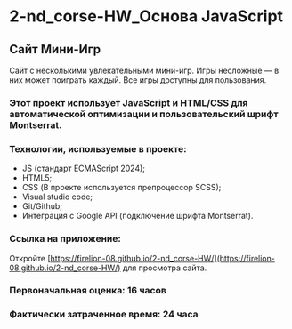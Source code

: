 # 2-nd_corse-HW_Основа JavaScript

## Сайт Мини-Игр
Сайт с несколькими увлекательными мини-игр.
Игры несложные — в них может поиграть каждый.
Все игры доступны для пользования.

### Этот проект использует JavaScript и HTML/CSS для автоматической оптимизации и пользовательский шрифт Montserrat.

### Технологии, используемые в проекте:
- JS (стандарт ECMAScript 2024);
- HTML5;
- CSS (В проекте используется препроцессор SCSS);
- Visual studio code;
- Git/Github;
- Интеграция с Google API (подключение шрифта Montserrat).


### Ссылка на приложение:
Откройте [https://firelion-08.github.io/2-nd_corse-HW/](https://firelion-08.github.io/2-nd_corse-HW/) для просмотра сайта.

### Первоначальная оценка: 16 часов

### Фактически затраченное время: 24 часа
